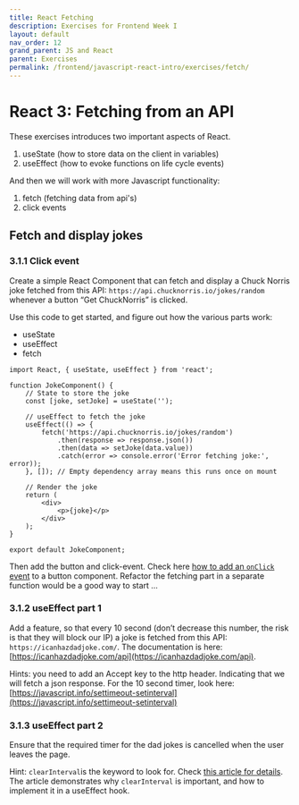 ```yaml
---
title: React Fetching
description: Exercises for Frontend Week I
layout: default
nav_order: 12
grand_parent: JS and React
parent: Exercises
permalink: /frontend/javascript-react-intro/exercises/fetch/
---
```


# React 3: Fetching from an API

These exercises introduces two important aspects of React.

1. useState (how to store data on the client in variables)
2. useEffect (how to evoke functions on life cycle events)

And then we will work with more Javascript functionality:

1. fetch (fetching data from api's)
2. click events

## Fetch and display jokes

### 3.1.1 Click event

Create a simple React Component that can fetch and display a Chuck Norris joke fetched from this API: `https://api.chucknorris.io/jokes/random` whenever a button “Get ChuckNorris” is clicked.

Use this code to get started, and figure out how the various parts work:

- useState
- useEffect
- fetch

```react
import React, { useState, useEffect } from 'react';

function JokeComponent() {
    // State to store the joke
    const [joke, setJoke] = useState('');

    // useEffect to fetch the joke
    useEffect(() => {
        fetch('https://api.chucknorris.io/jokes/random')
            .then(response => response.json())
            .then(data => setJoke(data.value))
            .catch(error => console.error('Error fetching joke:', error));
    }, []); // Empty dependency array means this runs once on mount

    // Render the joke
    return (
        <div>
            <p>{joke}</p>
        </div>
    );
}

export default JokeComponent;

```

Then add the button and click-event. Check here [how to add an `onClick` event](https://react.dev/learn#responding-to-events) to a button component. Refactor the fetching part in a separate function would be a good way to start ...

### 3.1.2 useEffect part 1

Add a feature, so that every 10 second (don’t decrease this number, the risk is that they will block our IP) a joke is fetched from this API: `https://icanhazdadjoke.com/`. The documentation is here:  [https://icanhazdadjoke.com/api](https://icanhazdadjoke.com/api).

Hints: you need to add an Accept key to the http header. Indicating that we will fetch a json response. For the 10 second timer, look here: [https://javascript.info/settimeout-setinterval](https://javascript.info/settimeout-setinterval)

### 3.1.3 useEffect part 2

Ensure that the required timer for the dad jokes is cancelled when the user leaves the page.

Hint: `clearInterval`is the keyword to look for. Check [this article for details](https://www.codementor.io/@damianpereira/how-to-use-clearinterval-inside-react-s-useeffect-and-why-it-is-important-1si7mztjlk). The article demonstrates why `clearInterval` is important, and how to implement it in a useEffect hook.
